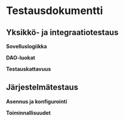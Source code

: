 # Testausdokumentti

## Yksikkö- ja integraatiotestaus

**Sovelluslogiikka**

**DAO-luokat**

**Testauskattavuus**

## Järjestelmätestaus

**Asennus ja konfigurointi**

**Toiminnallisuudet**




